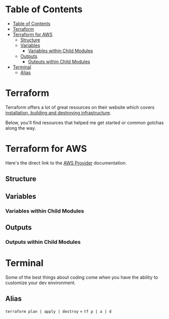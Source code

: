 # Table of Contents
- [Table of Contents](#table-of-contents)
- [Terraform](#terraform)
- [Terraform for AWS](#terraform-for-aws)
  - [Structure](#structure)
  - [Variables](#variables)
    - [Variables within Child Modules](#variables-within-child-modules)
  - [Outputs](#outputs)
    - [Outputs within Child Modules](#outputs-within-child-modules)
- [Terminal](#terminal)
  - [Alias](#alias)


# Terraform 
Terraform offers a lot of great resources on their website which covers [installation, building and destroying infrastructure](https://developer.hashicorp.com/tutorials/library?product=terraform). 

Below, you'll find resources that helped me get started or common gotchas along the way. 

# Terraform for AWS
Here's the direct link to the [AWS Provider](https://registry.terraform.io/providers/hashicorp/aws/latest/docs) documentation. 

## Structure

## Variables 

### Variables within Child Modules

## Outputs

### Outputs within Child Modules

# Terminal
Some of the best things about coding come when you have the ability to customize your dev environment. 

## Alias 
`terraform plan | apply | destroy` = `tf p | a | d`